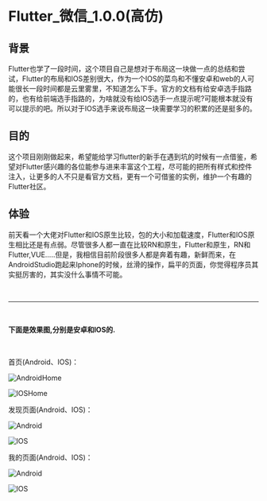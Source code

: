 # Flutter_微信_1.0.0(高仿)

## 背景
 Flutter也学了一段时间，这个项目自己是想对于布局这一块做一点的总结和尝试，Flutter的布局和IOS差别很大，作为一个IOS的菜鸟和不懂安卓和web的人可能很长一段时间都是云里雾里，不知道怎么下手。官方的文档有给安卓选手指路的，也有给前端选手指路的，为啥就没有给IOS选手一点提示呢?可能根本就没有可以提示的吧。所以对于IOS选手来说布局这一块需要学习的积累的还是挺多的。
## 目的
这个项目刚刚做起来，希望能给学习flutter的新手在遇到坑的时候有一点借鉴，希望对Flutter感兴趣的各位能参与进来丰富这个工程，尽可能的把所有样式和控件注入，让更多的人不只是看官方文档，更有一个可借鉴的实例，维护一个有趣的Flutter社区。
## 体验
前天看一个大佬对Flutter和IOS原生比较，包的大小和加载速度，Flutter和IOS原生相比还是有点弱。尽管很多人都一直在比较RN和原生，Flutter和原生，RN和Flutter,VUE.....但是，我相信目前阶段很多人都是奔着有趣，新鲜而来，在AndroidStudio跑起来Iphone的时候，丝滑的操作，扁平的页面，你觉得程序员其实挺厉害的，其实没什么事情不可能。

<br>

<hr>

<br>

**下面是效果图,分别是安卓和IOS的.**

<br>

首页(Android、IOS)：

![AndroidHome](https://user-gold-cdn.xitu.io/2018/6/8/163de752ff723b4c?w=442&h=790&f=jpeg&s=57332)

![IOSHome](https://user-gold-cdn.xitu.io/2018/6/8/163de7537706d5e5?w=418&h=821&f=jpeg&s=57229)

发现页面(Android、IOS)：

![Android](https://user-gold-cdn.xitu.io/2018/6/11/163ee28aa0930cab?w=432&h=772&f=jpeg&s=40734)

![IOS](https://user-gold-cdn.xitu.io/2018/6/11/163ee29c0cc75e1d?w=407&h=800&f=jpeg&s=35099)

我的页面(Android、IOS)：

![Android](https://user-gold-cdn.xitu.io/2018/6/11/163ee2a43e66a3d2?w=432&h=772&f=jpeg&s=40031)

![IOS](https://user-gold-cdn.xitu.io/2018/6/11/163ee2aa578486c8?w=407&h=800&f=jpeg&s=33753)

